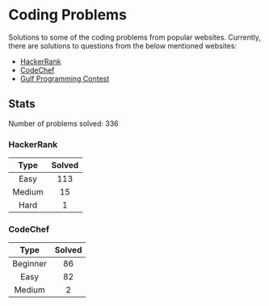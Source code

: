 # Coding Problems

Solutions to some of the coding problems from popular websites. Currently, there are solutions to questions from the below mentioned websites:
* [HackerRank](HackerRank "HackerRank")
* [CodeChef](CodeChef "CodeChef")
* [Gulf Programming Contest](Gulf%20Programming%20Contest "GPC")

## Stats

Number of problems solved: 336

### HackerRank

|Type|Solved|
|:---:|:---:|
|Easy|113|
|Medium|15|
|Hard|1|

### CodeChef

|Type|Solved|
|:---:|:---:|
|Beginner|86|
|Easy|82|
|Medium|2|